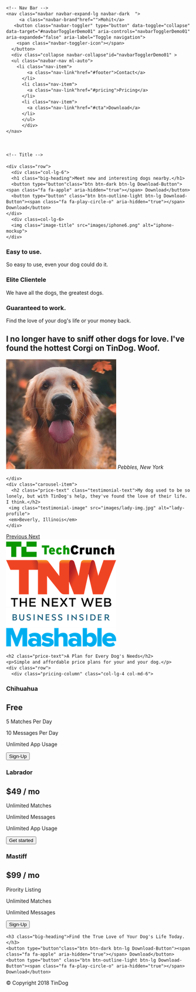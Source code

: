 <!DOCTYPE html>
<html>

<head>
  <meta charset="utf-8">
  <title>TinDog</title>
  <link rel="preconnect" href="https://fonts.gstatic.com">
  <!-- Google fonts -->
<link href="https://fonts.googleapis.com/css2?family=Montserrat:wght@100&family=Ubuntu:wght@300&display=swap" rel="stylesheet">
<!-- Css Stylesheet -->
  <link rel="stylesheet" href="https://maxcdn.bootstrapcdn.com/bootstrap/4.0.0/css/bootstrap.min.css" integrity="sha384-Gn5384xqQ1aoWXA+058RXPxPg6fy4IWvTNh0E263XmFcJlSAwiGgFAW/dAiS6JXm" crossorigin="anonymous">
  <link rel="stylesheet" href="css/Styles.css">
  <!-- Font Awesome -->
<link rel="stylesheet" href="https://cdnjs.cloudflare.com/ajax/libs/font-awesome/4.7.0/css/font-awesome.min.css">
<!-- Bootstrap Scripts -->

  <script src="https://code.jquery.com/jquery-3.2.1.slim.min.js" integrity="sha384-KJ3o2DKtIkvYIK3UENzmM7KCkRr/rE9/Qpg6aAZGJwFDMVNA/GpGFF93hXpG5KkN" crossorigin="anonymous"></script>
<script src="https://cdnjs.cloudflare.com/ajax/libs/popper.js/1.12.9/umd/popper.min.js" integrity="sha384-ApNbgh9B+Y1QKtv3Rn7W3mgPxhU9K/ScQsAP7hUibX39j7fakFPskvXusvfa0b4Q" crossorigin="anonymous"></script>
<script src="https://maxcdn.bootstrapcdn.com/bootstrap/4.0.0/js/bootstrap.min.js" integrity="sha384-JZR6Spejh4U02d8jOt6vLEHfe/JQGiRRSQQxSfFWpi1MquVdAyjUar5+76PVCmYl" crossorigin="anonymous"></script>
</head>

<body>

  <section class="coloured-section" id="title">
    <div class="container-fluid">

    <!-- Nav Bar -->
    <nav class="navbar navbar-expand-lg navbar-dark  ">
         <a class="navbar-brand"href="">Mohit</a>
       <button class="navbar-toggler" type="button" data-toggle="collapse" data-target="#navbarTogglerDemo01" aria-controls="navbarTogglerDemo01" aria-expanded="false" aria-label="Toggle navigation">
        <span class="navbar-toggler-icon"></span>
      </button>
      <div class="collapse navbar-collapse"id="navbarTogglerDemo01" >
      <ul class="navbar-nav ml-auto">
        <li class="nav-item">
            <a class="nav-link"href="#footer">Contact</a>
          </li>
          <li class="nav-item">
            <a class="nav-link"href="#pricing">Pricing</a>
          </li>
          <li class="nav-item">
            <a class="nav-link"href="#cta">Download</a>
          </li>
          </ul>
          </div>
    </nav>



    <!-- Title -->

    <div class="row">
      <div class="col-lg-6">
      <h1 class="big-heading">Meet new and interesting dogs nearby.</h1>
      <button type="button"class="btn btn-dark btn-lg Download-Button"><span class="fa fa-apple" aria-hidden="true"></span> Download</button>
      <button type="button" class="btn btn-outline-light btn-lg Download-Button"><span class="fa fa-play-circle-o" aria-hidden="true"></span> Download</button>
    </div>
      <div class=col-lg-6>
      <img class="image-title" src="images/iphone6.png" alt="iphone-mockup">
    </div>
  </div>
</div>
  </section>


  <!-- Features -->

  <section class="white-section" id="features">
    <div class="row">
    <div class="feature-box col-lg-4">
      <span class=" icon fa fa-check-circle fa-4x"></span>
      <h3>Easy to use.</h3>
      <p>So easy to use, even your dog could do it.</p>
</div>
      <div class="feature-box col-lg-4">
        <i class=" icon fa fa-bullseye fa-4x"></i>
    <h3>Elite Clientele</h3>
    <p>We have all the dogs, the greatest dogs.</p>
</div>
  <div class="feature-box col-lg-4">
    <i class=" icon fa fa-heart fa-4x"></i>
    <h3>Guaranteed to work.</h3>
    <p>Find the love of your dog's life or your money back.</p>
</div>
<div class="row">
  </section>


  <!-- Testimonials -->

  <section class="coloured-section" id="testimonials">
    <div id="testimonial-carousel" class="carousel slide" data-ride="false">
  <div class="carousel-inner">
    <div class="carousel-item active">
      <h2 class="price-text">I no longer have to sniff other dogs for love. I've found the hottest Corgi on TinDog. Woof.</h2>
      <img class="testimonial-image"src="images/dog-img.jpg" alt="dog-profile">
      <em>Pebbles, New York</em>

    </div>
    <div class="carousel-item">
      <h2 class="price-text" class="testimonial-text">My dog used to be so lonely, but with TinDog's help, they've found the love of their life. I think.</h2>
     <img class="testimonial-image" src="images/lady-img.jpg" alt="lady-profile">
     <em>Beverly, Illinois</em>
    </div>
  </div>
  <a class="carousel-control-prev" href="#testimonial-carousel" role="button" data-slide="prev">
    <span class="carousel-control-prev-icon" aria-hidden="true"></span>
    <span class="sr-only">Previous</span>
  </a>
  <a class="carousel-control-next" href="#testimonial-carousel" role="button" data-slide="next">
    <span class="carousel-control-next-icon" aria-hidden="true"></span>
    <span class="sr-only">Next</span>
  </a>
</div>




  </section>


  <!-- Press -->

  <section class="coloured-section" id="press">
    <img class="press-logo" src="images/techcrunch.png" alt="tc-logo">
    <img class="press-logo" src="images/tnw.png" alt="tnw-logo">
    <img class="press-logo" src="images/bizinsider.png" alt="biz-insider-logo">
    <img class="press-logo" src="images/mashable.png" alt="mashable-logo">

  </section>


  <!-- Pricing -->

  <section class="white-section" id="pricing">

    <h2 class="price-text">A Plan for Every Dog's Needs</h2>
    <p>Simple and affordable price plans for your and your dog.</p>
    <div class="row">
      <div class="pricing-column" class="col-lg-4 col-md-6">
<div class="card">
  <div class="card-header">
    <h3>Chihuahua</h3>
</div>
<div class="card-body">
  <h2 class="price-text">Free</h2>
  <p>5 Matches Per Day</p>
  <p>10 Messages Per Day</p>
  <p>Unlimited App Usage</p>
  <button type="button" class="btn btn-md btn-block btn-primary">Sign-Up</button>
</div>
</div>
</div>
<div class="pricing-column"  class="col-lg-4 col-md-6">
<div class="card">
  <div class="card-header">
      <h3>Labrador</h3>
</div>
<div class="card-body">
  <h2 class="price-text">$49 / mo</h2>
  <p>Unlimited Matches</p>
  <p>Unlimited Messages</p>
  <p>Unlimited App Usage</p>
  <button type="button" class="btn btn-md btn-block btn-primary">Get started</button>
</div>
</div>
</div>
<div class="pricing-column"  class="col-lg-4 col-md-12">
<div class="card">
  <div class="card-header">
    <h3>Mastiff</h3>
</div>
<div class="card-body">
  <h2 class="price-text">$99 / mo</h2>
  <p>Pirority Listing</p>
  <p>Unlimited Matches</p>
  <p>Unlimited Messages</p>
  <button type="button" class="btn btn-md btn-block btn-primary">Sign-Up</button>
</div>
</div>
</div>
</div>
  </section>


  <!-- Call to Action -->

  <section class="coloured-section"id="cta">

    <h3 class="big-heading">Find the True Love of Your Dog's Life Today.</h3>
    <button type="button"class="btn btn-dark btn-lg Download-Button"><span class="fa fa-apple" aria-hidden="true"></span> Download</button>
    <button type="button" class="btn btn-outline-light btn-lg Download-Button"><span class="fa fa-play-circle-o" aria-hidden="true"></span> Download</button>

  </section>


  <!-- Footer -->

  <footer class="white-section" id="footer">
    <i class="fa fa-facebook"></i>
    <i class="fa fa-twitter"></i>
<i class="fa fa-instagram"></i>
<i class="fa fa-envelope"></i>
    <p>© Copyright 2018 TinDog</p>

  </footer>


</body>

</html>

